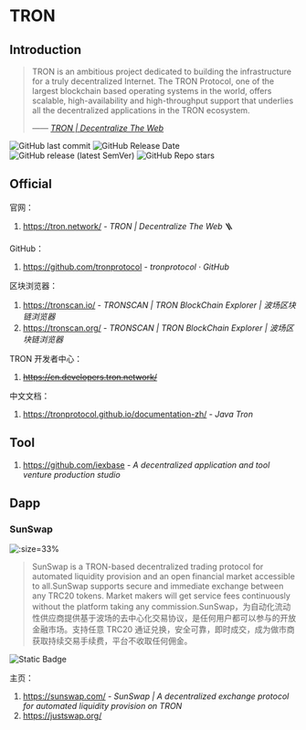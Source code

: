 # TRON

## Introduction

> TRON is an ambitious project dedicated to building the infrastructure for a truly decentralized Internet. The TRON Protocol, one of the largest blockchain based operating systems in the world, offers scalable, high-availability and high-throughput support that underlies all the decentralized applications in the TRON ecosystem.
>
> <cite>—— [TRON | Decentralize The Web](https://tron.network/)</cite>

![GitHub last commit](https://badgen.net/github/last-commit/tronprotocol/java-tron?icon=github&color=blue)
![GitHub Release Date](https://img.shields.io/github/release-date/tronprotocol/java-tron?logo=github)
![GitHub release (latest SemVer)](https://img.shields.io/github/v/release/tronprotocol/java-tron?logo=github)
![GitHub Repo stars](https://img.shields.io/github/stars/tronprotocol/java-tron?style=social)

## Official

官网：

1. https://tron.network/ - *TRON | Decentralize The Web* 🪜

GitHub：

1. https://github.com/tronprotocol - *tronprotocol · GitHub*

区块浏览器：

1. https://tronscan.io/ - *TRONSCAN | TRON BlockChain Explorer | 波场区块链浏览器*
2. https://tronscan.org/ - *TRONSCAN | TRON BlockChain Explorer | 波场区块链浏览器*

TRON 开发者中心：

1. ~~https://cn.developers.tron.network/~~

中文文档：

1. https://tronprotocol.github.io/documentation-zh/ - *Java Tron*

## Tool

1. https://github.com/iexbase - *A decentralized application and tool venture production studio*

## Dapp

### SunSwap

![](https://sunswap.com/static/media/sunswap.36eba783.png ':size=33%')

> SunSwap is a TRON-based decentralized trading protocol for automated liquidity provision and an open financial market accessible to all.SunSwap supports secure and immediate exchange between any TRC20 tokens. Market makers will get service fees continuously without the platform taking any commission.SunSwap，为自动化流动性供应商提供基于波场的去中心化交易协议，是任何用户都可以参与的开放金融市场。支持任意 TRC20 通证兑换，安全可靠，即时成交，成为做市商获取持续交易手续费，平台不收取任何佣金。

![Static Badge](https://img.shields.io/badge/Tags-DeFi-8A2BE2)

主页：

1. https://sunswap.com/ - *SunSwap | A decentralized exchange protocol for automated liquidity provision on TRON*
2. https://justswap.org/
